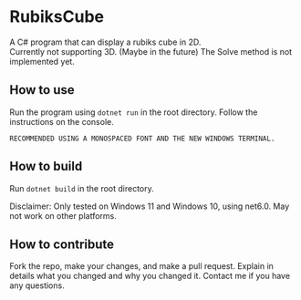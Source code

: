 # RubiksCube

A C# program that can display a rubiks cube in 2D.
<br>Currently not supporting 3D. (Maybe in the future)
The Solve method is not implemented yet.

## How to use

Run the program using `dotnet run` in the root directory.
Follow the instructions on the console.

`RECOMMENDED USING A MONOSPACED FONT AND THE NEW WINDOWS TERMINAL.`

## How to build

Run `dotnet build` in the root directory.

Disclaimer: Only tested on Windows 11 and Windows 10, using net6.0. May not work on other platforms.

## How to contribute

Fork the repo, make your changes, and make a pull request.
Explain in details what you changed and why you changed it.
Contact me if you have any questions.
